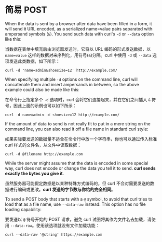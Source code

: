 # 简易 POST

When the data is sent by a browser after data have been filled in a form, it
will send it URL encoded, as a serialized name=value pairs separated with
ampersand symbols (`&`). You send such data with curl's `-d` or `--data`
option like this:

当数据在表单中填充后由浏览器发送时，它将以 URL 编码的形式发送数据，以 `name=value` 这样的数据对来序列化，用符号(`&`)分隔。curl 中使用 `-d` 或 `--data` 选项发送此类数据，如下所示：

    curl -d 'name=admin&shoesize=12' http://example.com/

When specifying multiple `-d` options on the command line, curl will
concatenate them and insert ampersands in between, so the above example could
also be made like this:

在命令行上指定多个 `-d` 选项时，curl 会将它们连接起来，并在它们之间插入 `&` 符号，因此上面的示例也可以如下所示：

    curl -d name=admin -d shoesize=12 http://example.com/

If the amount of data to send is not really fit to put in a mere string on the
command line, you can also read it off a file name in standard curl style:

如果实际要发送的数据量不适合在命令行中放一个字符串，你也可以通过传入标准 curl 样式的文件名，从文件中读取数据：

    curl -d @filename http://example.com

While the server might assume that the data is encoded in some special way,
curl does not encode or change the data you tell it to send. **curl sends
exactly the bytes you give it**.

虽然服务器可能假定数据是以某种特殊方式编码的，但 curl 不会对需要发送的数据进行编码或更改。**curl 发送的字节数与你给的完全相同**。

To send a POST body that starts with a `@` symbol, to avoid that curl tries to
load that as a file name, use `--data-raw` instead. This option has no file
loading capability:

要发送以 `@` 符号开始的 POST 请求，避免 curl 试图将其作为文件名去加载，请使用 `--data-raw`。使用该选项就没有文件加载功能：

    curl --data-raw '@string' https://example.com
